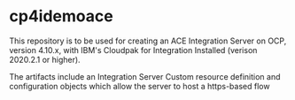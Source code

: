 # cp4idemoace

This repository is to be used for creating an ACE Integration Server on OCP, version 4.10.x, with IBM's Cloudpak for Integration Installed (verison 2020.2.1 or higher).

The artifacts include an Integration Server Custom resource definition and configuration objects which allow the server to host a https-based flow



```
